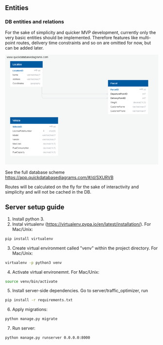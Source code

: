 ## Entities
### DB entities and relations
For the sake of simplicity and quicker MVP development, currently only the very basic entities should be implemented. Therefore features like multi-point routes, delivery time constraints and so on are omitted for now, but can be added later.

![img](./docs/database/database_design.png)

See the full database scheme https://app.quickdatabasediagrams.com/#/d/SXURVB

Routes will be calculated on the fly for the sake of interactivity and simplicity and will not be cached in the DB.

## Server setup guide
1. Install python 3.
2. Instal virtualenv (https://virtualenv.pypa.io/en/latest/installation/). For Mac/Unix:
```bash
pip install virtualenv
```
3. Create virtual environment called "venv" within the project directory. For Mac/Unix: 
```bash
virtualenv -p python3 venv
```
4. Activate virtual environemnt. For Mac/Unix:
```bash
source venv/bin/activate
```
5. Install server-side dependencies. Go to server/traffic_optimizer, run
```bash
pip install -r requirements.txt
```
6. Apply migrations:
```bash
python manage.py migrate
```
7. Run server:
```bash
python manage.py runserver 0.0.0.0:8000
```